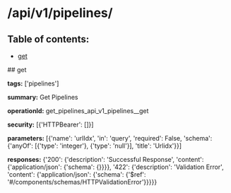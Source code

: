 # /api/v1/pipelines/

## Table of contents:
- [get](#get)

<a name="get" />
## get

**tags:** ['pipelines']

**summary:** Get Pipelines

**operationId:** get_pipelines_api_v1_pipelines__get

**security:** [{'HTTPBearer': []}]

**parameters:** [{'name': 'urlIdx', 'in': 'query', 'required': False, 'schema': {'anyOf': [{'type': 'integer'}, {'type': 'null'}], 'title': 'Urlidx'}}]

**responses:** {'200': {'description': 'Successful Response', 'content': {'application/json': {'schema': {}}}}, '422': {'description': 'Validation Error', 'content': {'application/json': {'schema': {'$ref': '#/components/schemas/HTTPValidationError'}}}}}


